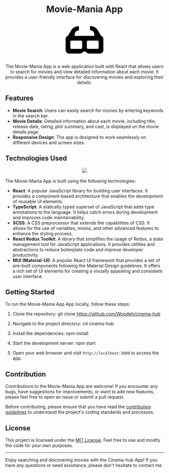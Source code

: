 <h1 align="center">Movie-Mania App</h1>

<p align="center">
  <img src="/public/movie-mania-logo.svg" alt="Movie-Mania App" />
</p>

<p align="center">The Movie-Mania App is a web application built with React that allows users to search for movies and view detailed information about each movie. It provides a user-friendly interface for discovering movies and exploring their details.</p>

## Features

- **Movie Search**: Users can easily search for movies by entering keywords in the search bar.
- **Movie Details**: Detailed information about each movie, including title, release date, rating, plot summary, and cast, is displayed on the movie details page.
- **Responsive Design**: The app is designed to work seamlessly on different devices and screen sizes.

## Technologies Used

<p align="center">
  <a href="https://skillicons.dev">
    <img src="https://skillicons.dev/icons?i=react,ts,scss,redux,mui" />
  </a>
</p>

The Movie-Mania App is built using the following technologies:

- **React**: A popular JavaScript library for building user interfaces. It provides a component-based architecture that enables the development of reusable UI elements.
- **TypeScript**: A statically typed superset of JavaScript that adds type annotations to the language. It helps catch errors during development and improves code maintainability.
- **SCSS**: A CSS preprocessor that extends the capabilities of CSS. It allows for the use of variables, mixins, and other advanced features to enhance the styling process.
- **React Redux Toolkit**: A library that simplifies the usage of Redux, a state management tool for JavaScript applications. It provides utilities and abstractions to reduce boilerplate code and improve developer productivity.
- **MUI (Material-UI)**: A popular React UI framework that provides a set of pre-built components following the Material Design guidelines. It offers a rich set of UI elements for creating a visually appealing and consistent user interface.

## Getting Started

To run the Movie-Mania App App locally, follow these steps:

1. Clone the repository:
git clone https://github.com/Woodeh/cinema-hub

2. Navigate to the project directory:
cd cinema-hub

3. Install the dependencies:
npm install

4. Start the development server:
npm start

5. Open your web browser and visit `http://localhost:3000` to access the app.

## Contribution

Contributions to the Movie-Mania App are welcome! If you encounter any bugs, have suggestions for improvements, or want to add new features, please feel free to open an issue or submit a pull request.

Before contributing, please ensure that you have read the [contribution guidelines](CONTRIBUTING.md) to understand the project's coding standards and processes.

## License

This project is licensed under the [MIT License](LICENSE). Feel free to use and modify the code for your own purposes.

---

Enjoy searching and discovering movies with the Cinema-hub App! If you have any questions or need assistance, please don't hesitate to contact me.
